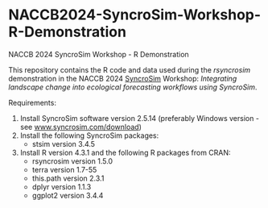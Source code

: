 # NACCB2024-SyncroSim-Workshop-R-Demonstration
NACCB 2024 SyncroSim Workshop - R Demonstration

This repository contains the R code and data used during the *rsyncrosim* demonstration in the NACCB 2024 [SyncroSim](https://syncrosim.com/) Workshop: *Integrating landscape change into ecological forecasting workflows using SyncroSim*.

Requirements:
1. Install SyncroSim software version 2.5.14 (preferably Windows version - see www.syncrosim.com/download)
2. Install the following SyncroSim packages:
   - stsim version 3.4.5
3. Install R version 4.3.1 and the following R packages from CRAN:
   - rsyncrosim version 1.5.0
   - terra version 1.7-55
   - this.path version 2.3.1
   - dplyr version 1.1.3
   - ggplot2 version 3.4.4
